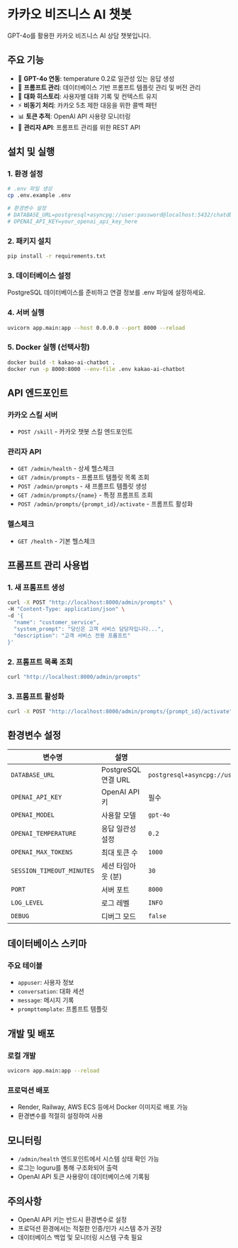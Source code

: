 # 카카오 비즈니스 AI 챗봇

GPT-4o를 활용한 카카오 비즈니스 AI 상담 챗봇입니다.

## 주요 기능

- 🤖 **GPT-4o 연동**: temperature 0.2로 일관성 있는 응답 생성
- 📝 **프롬프트 관리**: 데이터베이스 기반 프롬프트 템플릿 관리 및 버전 관리
- 💬 **대화 히스토리**: 사용자별 대화 기록 및 컨텍스트 유지
- ⚡ **비동기 처리**: 카카오 5초 제한 대응을 위한 콜백 패턴
- 📊 **토큰 추적**: OpenAI API 사용량 모니터링
- 🔧 **관리자 API**: 프롬프트 관리를 위한 REST API

## 설치 및 실행

### 1. 환경 설정

```bash
# .env 파일 생성
cp .env.example .env

# 환경변수 설정
# DATABASE_URL=postgresql+asyncpg://user:password@localhost:5432/chatdb
# OPENAI_API_KEY=your_openai_api_key_here
```

### 2. 패키지 설치

```bash
pip install -r requirements.txt
```

### 3. 데이터베이스 설정

PostgreSQL 데이터베이스를 준비하고 연결 정보를 .env 파일에 설정하세요.

### 4. 서버 실행

```bash
uvicorn app.main:app --host 0.0.0.0 --port 8000 --reload
```

### 5. Docker 실행 (선택사항)

```bash
docker build -t kakao-ai-chatbot .
docker run -p 8000:8000 --env-file .env kakao-ai-chatbot
```

## API 엔드포인트

### 카카오 스킬 서버
- `POST /skill` - 카카오 챗봇 스킬 엔드포인트

### 관리자 API
- `GET /admin/health` - 상세 헬스체크
- `GET /admin/prompts` - 프롬프트 템플릿 목록 조회
- `POST /admin/prompts` - 새 프롬프트 템플릿 생성
- `GET /admin/prompts/{name}` - 특정 프롬프트 조회
- `POST /admin/prompts/{prompt_id}/activate` - 프롬프트 활성화

### 헬스체크
- `GET /health` - 기본 헬스체크

## 프롬프트 관리 사용법

### 1. 새 프롬프트 생성

```bash
curl -X POST "http://localhost:8000/admin/prompts" \
-H "Content-Type: application/json" \
-d '{
  "name": "customer_service",
  "system_prompt": "당신은 고객 서비스 담당자입니다...",
  "description": "고객 서비스 전용 프롬프트"
}'
```

### 2. 프롬프트 목록 조회

```bash
curl "http://localhost:8000/admin/prompts"
```

### 3. 프롬프트 활성화

```bash
curl -X POST "http://localhost:8000/admin/prompts/{prompt_id}/activate"
```

## 환경변수 설정

| 변수명 | 설명 | 기본값 |
|--------|------|--------|
| `DATABASE_URL` | PostgreSQL 연결 URL | `postgresql+asyncpg://user:pass@localhost:5432/chatdb` |
| `OPENAI_API_KEY` | OpenAI API 키 | 필수 |
| `OPENAI_MODEL` | 사용할 모델 | `gpt-4o` |
| `OPENAI_TEMPERATURE` | 응답 일관성 설정 | `0.2` |
| `OPENAI_MAX_TOKENS` | 최대 토큰 수 | `1000` |
| `SESSION_TIMEOUT_MINUTES` | 세션 타임아웃 (분) | `30` |
| `PORT` | 서버 포트 | `8000` |
| `LOG_LEVEL` | 로그 레벨 | `INFO` |
| `DEBUG` | 디버그 모드 | `false` |

## 데이터베이스 스키마

### 주요 테이블
- `appuser`: 사용자 정보
- `conversation`: 대화 세션
- `message`: 메시지 기록
- `prompttemplate`: 프롬프트 템플릿

## 개발 및 배포

### 로컬 개발
```bash
uvicorn app.main:app --reload
```

### 프로덕션 배포
- Render, Railway, AWS ECS 등에서 Docker 이미지로 배포 가능
- 환경변수를 적절히 설정하여 사용

## 모니터링

- `/admin/health` 엔드포인트에서 시스템 상태 확인 가능
- 로그는 loguru를 통해 구조화되어 출력
- OpenAI API 토큰 사용량이 데이터베이스에 기록됨

## 주의사항

- OpenAI API 키는 반드시 환경변수로 설정
- 프로덕션 환경에서는 적절한 인증/인가 시스템 추가 권장
- 데이터베이스 백업 및 모니터링 시스템 구축 필요
